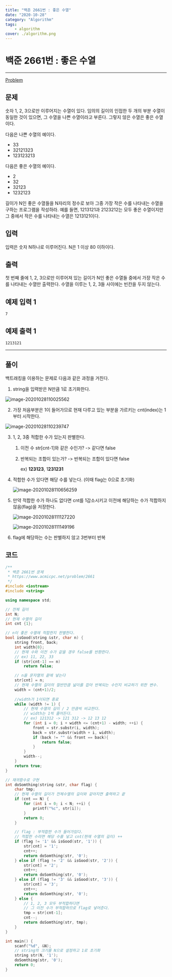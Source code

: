 ```yaml
---
title: "백준 2661번 : 좋은 수열"
date: "2020-10-28"
category: "Algorithm"
tags:
    - algorithm
cover: ./algorithm.png
---
```


# 백준 2661번 : 좋은 수열

---

[Problem](https://www.acmicpc.net/problem/2661)

## 문제

숫자 1, 2, 3으로만 이루어지는 수열이 있다. 임의의 길이의 인접한 두 개의 부분 수열이 동일한 것이 있으면, 그 수열을 나쁜 수열이라고 부른다. 그렇지 않은 수열은 좋은 수열이다.

다음은 나쁜 수열의 예이다.

- 33
- 32121323
- 123123213

다음은 좋은 수열의 예이다.

- 2
- 32
- 32123
- 1232123

길이가 N인 좋은 수열들을 N자리의 정수로 보아 그중 가장 작은 수를 나타내는 수열을 구하는 프로그램을 작성하라. 예를 들면, 1213121과 2123212는 모두 좋은 수열이지만 그 중에서 작은 수를 나타내는 수열은 1213121이다.

## 입력

입력은 숫자 N하나로 이루어진다. N은 1 이상 80 이하이다.

## 출력

첫 번째 줄에 1, 2, 3으로만 이루어져 있는 길이가 N인 좋은 수열들 중에서 가장 작은 수를 나타내는 수열만 출력한다. 수열을 이루는 1, 2, 3들 사이에는 빈칸을 두지 않는다.

## 예제 입력 1

```
7
```

## 예제 출력 1

```
1213121
```



---



## 풀이

백트래킹을 이용하는 문제로 다음과 같은 과정을 거친다.

1. string을 입력받은 N만큼 1로 초기화한다.

![image-20201028110025562](C:\Users\junho\AppData\Roaming\Typora\typora-user-images\image-20201028110025562.png)

2. 가장 처음부분은 1이 들어가므로 현재 다루고 있는 부분을 가르키는 cnt(index)는 1부터 시작한다.

![image-20201028110239747](C:\Users\junho\AppData\Roaming\Typora\typora-user-images\image-20201028110239747.png)

3. 1, 2, 3중 적합한 수가 있는지 판별한다.

   1. 이전 수 str[cnt-1]와 같은 수인가? -> 같다면 false

   2. 반복되는 조합이 있는가? -> 반복되는 조합이 있다면 false 

      ex) **123123**, 1**231231**

4. 적합한 수가 있다면 해당 수를 넣는다. (이때 flag는 0으로 초기화)

   ![image-20201028110656259](C:\Users\junho\AppData\Roaming\Typora\typora-user-images\image-20201028110656259.png)

   

5. 만약 적합한 수가 하나도 없다면 cnt를 1감소시키고 이전에 해당하는 수가 적합하지 않음(flag)을 저장한다. 

   ![image-20201028111127220](C:\Users\junho\AppData\Roaming\Typora\typora-user-images\image-20201028111127220.png)

   ![image-20201028111149196](C:\Users\junho\AppData\Roaming\Typora\typora-user-images\image-20201028111149196.png)

   

6. flag에 해당하는 수는 판별하지 않고 3번부터 반복

## 코드

```cpp
/**
 * 백준 2661번 문제
 * https://www.acmicpc.net/problem/2661
 */
#include <iostream>
#include <string>

using namespace std;

// 전체 길이
int N;
// 현재 수열의 길이
int cnt {1};

// n이 좋은 수열에 적합한지 판별한다.
bool isGood(string &str, char n) {
    string front, back;
    int width{0};
    // 현재 수와 이전 수가 같을 경우 false를 반환한다.
    // ex) 11, 22, 33
    if (str[cnt-1] == n)
        return false;

    // n을 문자열의 끝에 넣는다
    str[cnt] = n;
    // 현재 수열의 길이의 절반만큼 넓이를 잡아 반복되는 수인지 비교하기 위한 변수.
    width = (cnt+1)/2;
    
    //width가 1이되면 종료
    while (width != 1) {
        // 현재 수열의 길이 / 2 만큼씩 비교한다.
        // width는 1씩 줄어든다.
        // ex) 121312 -> 121 312 -> 12 13 12
        for (int i = 0; i + width <= (cnt+1) - width; ++i) {
            front = str.substr(i, width);
            back = str.substr(width + i, width);
            if (back != "" && front == back){
                return false;
            }
        }
        width--;
    }
    return true;
}

// 재귀함수로 구현
int doSomthing(string &str, char flag) {
    char tmp;
    // 현재 수열의 길이가 전체수열의 길이와 같아지면 출력하고 끝
    if (cnt == N) {
        for (int i = 0; i < N; ++i) {
            printf("%c", str[i]);
        }
        return 0;
    }

    // flag : 부적합한 수가 들어가있다.
    // 적합한 수라면 해당 수를 넣고 cnt(현재 수열의 길이) ++
    if (flag != '1' && isGood(str, '1')) {
        str[cnt] = '1';
        cnt++;
        return doSomthing(str, '0');
    } else if (flag != '2' && isGood(str, '2')) {
        str[cnt] = '2';
        cnt++;
        return doSomthing(str, '0');
    } else if (flag != '3' && isGood(str, '3')) {
        str[cnt] = '3';
        cnt++;
        return doSomthing(str, '0');
    } else {
        // 1, 2, 3 모두 부적합하다면
        // 그 이전 수가 부적합하므로 flag로 넣어준다.
        tmp = str[cnt-1];
        cnt--;
        return doSomthing(str, tmp);
    }
}

int main() {
    scanf("%d", &N);
    // string의 크기를 N으로 설정하고 1로 초기화
    string str(N, '1');
    doSomthing(str, '0');
    return 0;
}
```